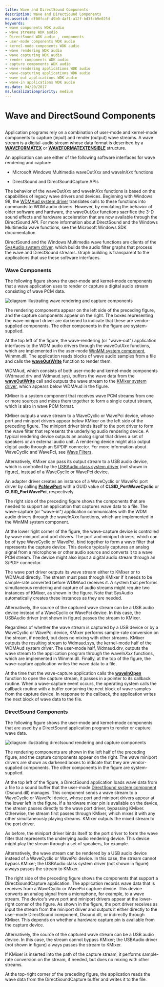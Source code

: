 ```yaml
---
title: Wave and DirectSound Components
description: Wave and DirectSound Components
ms.assetid: df00fcaf-49b0-4af1-a12f-bd3fcb9e025d
keywords:
- wave components WDK audio
- wave streams WDK audio
- DirectSound WDK audio , components
- user-mode components WDK audio
- kernel-mode components WDK audio
- wave rendering WDK audio
- wave capturing WDK audio
- render components WDK audio
- capture components WDK audio
- wave-rendering applications WDK audio
- wave-capturing applications WDK audio
- wave-out applications WDK audio
- wave-in applications WDK audio
ms.date: 04/20/2017
ms.localizationpriority: medium
---
```


# Wave and DirectSound Components


## <span id="wave_and_directsound_components"></span><span id="WAVE_AND_DIRECTSOUND_COMPONENTS"></span>


Application programs rely on a combination of user-mode and kernel-mode components to capture (input) and render (output) wave streams. A wave stream is a digital-audio stream whose data format is described by a [**WAVEFORMATEX**](/windows/win32/api/mmeapi/ns-mmeapi-waveformatex) or [**WAVEFORMATEXTENSIBLE**](/windows-hardware/drivers/ddi/ksmedia/ns-ksmedia-waveformatextensible) structure.

An application can use either of the following software interfaces for wave rendering and capture:

-   Microsoft Windows Multimedia waveOut*Xxx* and waveIn*Xxx* functions

-   DirectSound and DirectSoundCapture APIs

The behavior of the waveOut*Xxx* and waveIn*Xxx* functions is based on the capabilities of legacy wave drivers and devices. Beginning with Windows 98, the [WDMAud system driver](user-mode-wdm-audio-components.md#wdmaud_system_driver) translates calls to these functions into commands to WDM audio drivers. However, by emulating the behavior of older software and hardware, the waveOut*Xxx* functions sacrifice the 3-D sound effects and hardware acceleration that are now available through the DirectSound API. For more information about DirectSound and the Windows Multimedia wave functions, see the Microsoft Windows SDK documentation.

DirectSound and the Windows Multimedia wave functions are clients of the [SysAudio system driver](kernel-mode-wdm-audio-components.md#sysaudio_system_driver), which builds the audio filter graphs that process the wave and DirectSound streams. Graph building is transparent to the applications that use these software interfaces.

### <span id="Wave_Components"></span><span id="wave_components"></span><span id="WAVE_COMPONENTS"></span>Wave Components

The following figure shows the user-mode and kernel-mode components that a wave application uses to render or capture a digital audio stream consisting of wave PCM data.

![diagram illustrating wave rendering and capture components](images/wavecomp.png)

The rendering components appear on the left side of the preceding figure, and the capture components appear on the right. The boxes representing the wave miniport driver are darkened to indicate that these are vendor-supplied components. The other components in the figure are system-supplied.

At the top left of the figure, the wave-rendering (or "wave-out") application interfaces to the WDM audio drivers through the waveOut*Xxx* functions, which are implemented in the user-mode [WinMM system component](user-mode-wdm-audio-components.md#winmm_system_component), Winmm.dll. The application reads blocks of wave audio samples from a file and calls the [**waveOutWrite**](/previous-versions/dd743876(v=vs.85)) function to render them.

WDMAud, which consists of both user-mode and kernel-mode components (Wdmaud.drv and Wdmaud.sys), buffers the wave data from the [**waveOutWrite**](/previous-versions/dd743876(v=vs.85)) call and outputs the wave stream to the [KMixer system driver](kernel-mode-wdm-audio-components.md#kmixer_system_driver), which appears below WDMAud in the figure.

KMixer is a system component that receives wave PCM streams from one or more sources and mixes them together to form a single output stream, which is also in wave PCM format.

KMixer outputs a wave stream to a WaveCyclic or WavePci device, whose port and miniport drivers appear below KMixer on the left side of the preceding figure. The miniport driver binds itself to the port driver to form the wave filter that represents the underlying audio rendering device. A typical rendering device outputs an analog signal that drives a set of speakers or an external audio unit. A rendering device might also output digital audio through an S/PDIF connector. For more information about WaveCyclic and WavePci, see [Wave Filters](wave-filters.md).

Alternatively, KMixer can pass its output stream to a USB audio device, which is controlled by the [USBAudio class system driver](kernel-mode-wdm-audio-components.md#usbaudio_class_system_driver) (not shown in figure), instead of a WaveCyclic or WavePci device.

An adapter driver creates an instance of a WaveCyclic or WavePci port driver by calling [**PcNewPort**](/windows-hardware/drivers/ddi/portcls/nf-portcls-pcnewport) with a GUID value of **CLSID\_PortWaveCyclic** or **CLSID\_PortWavePci**, respectively.

The right side of the preceding figure shows the components that are needed to support an application that captures wave data to a file. The wave-capture (or "wave-in") application communicates with the WDM audio drivers through the waveIn*Xxx* functions, which are implemented in the WinMM system component.

At the lower right corner of the figure, the wave-capture device is controlled by wave miniport and port drivers. The port and miniport drivers, which can be of type WaveCyclic or WavePci, bind together to form a wave filter that represents the capture device. This device typically captures an analog signal from a microphone or other audio source and converts it to a wave PCM stream. The device might also input a digital audio stream through an S/PDIF connector.

The wave port driver outputs its wave stream either to KMixer or to WDMAud directly. The stream must pass through KMixer if it needs to be sample-rate converted before WDMAud receives it. A system that performs simultaneous rendering and capture of audio streams might require two instances of KMixer, as shown in the figure. Note that SysAudio automatically creates these instances as they are needed.

Alternatively, the source of the captured wave stream can be a USB audio device instead of a WaveCyclic or WavePci device. In this case, the USBAudio driver (not shown in figure) passes the stream to KMixer.

Regardless of whether the wave stream is captured by a USB device or by a WaveCyclic or WavePci device, KMixer performs sample-rate conversion on the stream, if needed, but does no mixing with other streams. KMixer outputs the resulting stream to Wdmaud.sys, the kernel-mode half of the WDMAud system driver. The user-mode half, Wdmaud.drv, outputs the wave stream to the application program through the waveIn*Xxx* functions, which are implemented in Winmm.dll. Finally, at the top of the figure, the wave-capture application writes the wave data to a file.

At the time that the wave-capture application calls the [**waveInOpen**](/previous-versions/dd743847(v=vs.85)) function to open the capture stream, it passes in a pointer to its callback routine. When a wave-capture event occurs, the operating system calls the callback routine with a buffer containing the next block of wave samples from the capture device. In response to the callback, the application writes the next block of wave data to the file.

### <span id="DirectSound_Components"></span><span id="directsound_components"></span><span id="DIRECTSOUND_COMPONENTS"></span>DirectSound Components

The following figure shows the user-mode and kernel-mode components that are used by a DirectSound application program to render or capture wave data.

![diagram illustrating directsound rendering and capture components](images/dscomp.png)

The rendering components are shown in the left half of the preceding figure, and the capture components appear on the right. The wave miniport drivers are shown as darkened boxes to indicate that they are vendor-supplied components. The other components in the figure are system-supplied.

At the top left of the figure, a DirectSound application loads wave data from a file to a sound buffer that the user-mode [DirectSound system component](user-mode-wdm-audio-components.md#directsound_system_component) (Dsound.dll) manages. This component sends a wave stream to a WaveCyclic or WavePci device, whose port and miniport drivers appear at the lower left in the figure. If a hardware mixer pin is available on the device, the stream passes directly to the wave port driver, bypassing KMixer. Otherwise, the stream first passes through KMixer, which mixes it with any other simultaneously playing streams. KMixer outputs the mixed stream to the port driver.

As before, the miniport driver binds itself to the port driver to form the wave filter that represents the underlying audio rendering device. This device might play the stream through a set of speakers, for example.

Alternatively, the wave stream can be rendered by a USB audio device instead of a WaveCyclic or WavePci device. In this case, the stream cannot bypass KMixer; the USBAudio class system driver (not shown in figure) always passes the stream to KMixer.

The right side of the preceding figure shows the components that support a DirectSoundCapture application. The application records wave data that is receives from a WaveCyclic or WavePci capture device. This device converts an analog signal from a microphone, for example, to a wave stream. The device's wave port and miniport drivers appear at the lower-right corner of the figure. As shown in the figure, the port driver receives as input the stream from the miniport driver and outputs it either directly to the user-mode DirectSound component, Dsound.dll, or indirectly through KMixer. This depends on whether a hardware capture pin is available from the capture device.

Alternatively, the source of the captured wave stream can be a USB audio device. In this case, the stream cannot bypass KMixer; the USBAudio driver (not shown in figure) always passes the stream to KMixer.

If KMixer is inserted into the path of the capture stream, it performs sample-rate conversion on the stream, if needed, but does no mixing with other streams.

At the top-right corner of the preceding figure, the application reads the wave data from the DirectSoundCapture buffer and writes it to the file.

 

